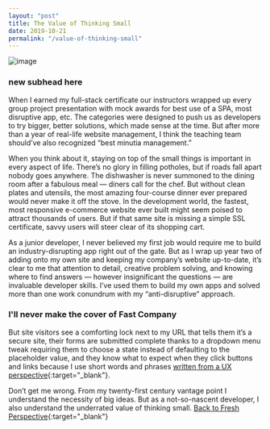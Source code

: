 ```yaml
---
layout: "post"
title: The Value of Thinking Small
date: 2019-10-21
permalink: "/value-of-thinking-small"
---
```


![image](https://www.samanthamccallfp18.com/assets/images/small_things_blog.jpg)

### new subhead here

When I earned my full-stack certificate our instructors wrapped up every group project presentation with mock awards for best use of a SPA, most disruptive app, etc. The categories were designed to push us as developers to try bigger, better solutions, which made sense at the time. But after more than a year of real-life website management, I think the teaching team should’ve also recognized “best minutia management.”

When you think about it, staying on top of the small things is important in every aspect of life. There’s no glory in filling potholes, but if roads fall apart nobody goes anywhere. The dishwasher is never summoned to the dining room after a fabulous meal — diners call for the chef. But without clean plates and utensils, the most amazing four-course dinner ever prepared would never make it off the stove. In the development world, the fastest, most responsive e-commerce website ever built might seem poised to attract thousands of users. But if that same site is missing a simple SSL certificate, savvy users will steer clear of its shopping cart.

As a junior developer, I never believed my first job would require me to build an industry-disrupting app right out of the gate. But as I wrap up year two of adding onto my own site and keeping my company’s website up-to-date, it’s clear to me that attention to detail, creative problem solving, and knowing where to find answers — however insignificant the questions — are invaluable developer skills. I’ve used them to build my own apps and solved more than one work conundrum with my “anti-disruptive” approach.

### I'll never make the cover of Fast Company

But site visitors see a comforting lock next to my URL that tells them it’s a secure site, their forms are submitted complete thanks to a dropdown menu tweak requiring them to choose a state instead of defaulting to the placeholder value, and they know what to expect when they click buttons and links because I use short words and phrases [written from a UX perspective](https://www.fastcompany.com/3026463/from-google-ventures-5-rules-for-writing-great-interface-copy){:target="_blank"}.

Don’t get me wrong. From my twenty-first century vantage point I understand the necessity of big ideas. But as a not-so-nascent developer, I also understand the underrated value of thinking small.
[Back to Fresh Perspective](https://www.samanthamccallfp18.com){:target="_blank"}
